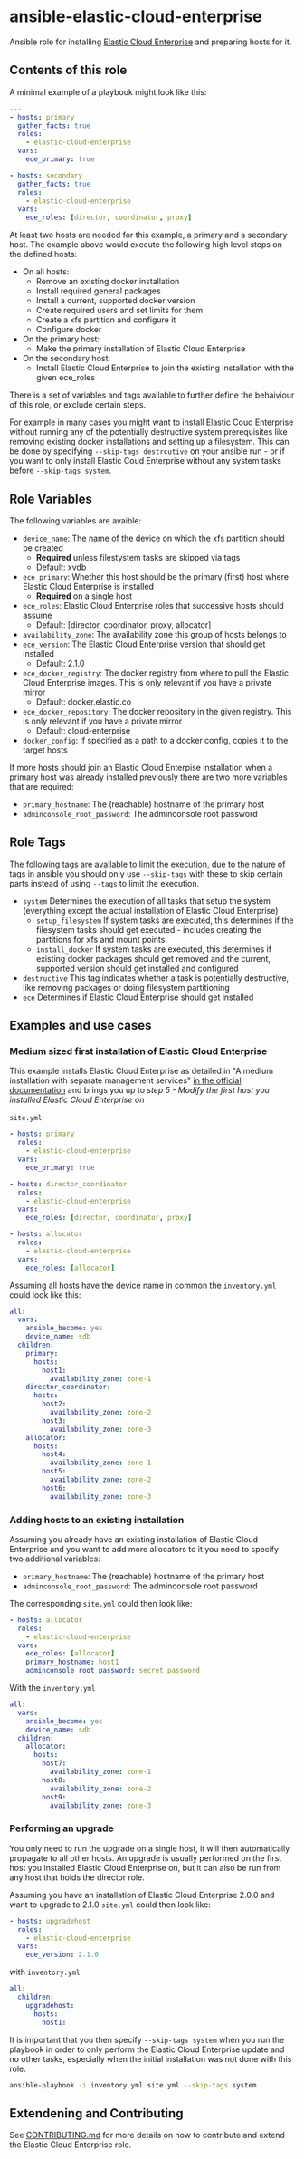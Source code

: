 # ansible-elastic-cloud-enterprise

Ansible role for installing [Elastic Cloud Enterprise](https://www.elastic.co/products/ece) and preparing hosts for it.

## Contents of this role

A minimal example of a playbook might look like this:

```yaml
---
- hosts: primary
  gather_facts: true
  roles:
    - elastic-cloud-enterprise
  vars:
    ece_primary: true

- hosts: secondary
  gather_facts: true
  roles:
    - elastic-cloud-enterprise
  vars:
    ece_roles: [director, coordinator, proxy]
```

At least two hosts are needed for this example, a primary and a secondary host. The example above would execute the following high level steps on the defined hosts:
- On all hosts:
  - Remove an existing docker installation
  - Install required general packages
  - Install a current, supported docker version
  - Create required users and set limits for them
  - Create a xfs partition and configure it
  - Configure docker
- On the primary host:
  - Make the primary installation of Elastic Cloud Enterprise 
- On the secondary host:
  - Install Elastic Cloud Enterprise to join the existing installation with the given ece_roles

There is a set of variables and tags available to further define the behaiviour of this role, or exclude certain steps.

For example in many cases you might want to install Elastic Coud Enterprise without running any of the potentially destructive system prerequisites like removing existing docker installations and setting up a filesystem. This can be done by specifying `--skip-tags destrcutive` on your ansible run - or if you want to only install Elastic Coud Enterprise without any system tasks before `--skip-tags system`.


## Role Variables

The following variables are avaible:

- `device_name`: The name of the device on which the xfs partition should be created
    - **Required** unless filestystem tasks are skipped via tags
    - Default: xvdb
- `ece_primary`: Whether this host should be the primary (first) host where Elastic Cloud Enterprise is installed
    - **Required** on a single host
- `ece_roles`: Elastic Cloud Enterprise roles that successive hosts should assume
    - Default: [director, coordinator, proxy, allocator]
- `availability_zone`: The availability zone this group of hosts belongs to
- `ece_version`: The Elastic Cloud Enterprise version that should get installed
    - Default: 2.1.0
- `ece_docker_registry`: The docker registry from where to pull the Elastic Cloud Enterprise images. This is only relevant if you have a private mirror 
    - Default: docker.elastic.co
- `ece_docker_repository`: The docker repository in the given registry. This is only relevant if you have a private mirror
    - Default: cloud-enterprise
- `docker_config`: If specified as a path to a docker config, copies it to the target hosts

If more hosts should join an Elastic Cloud Enterpise installation when a primary host was already installed previously there are two more variables that are required:
- `primary_hostname`: The (reachable) hostname of the primary host
- `adminconsole_root_password`: The adminconsole root password


## Role Tags

The following tags are available to limit the execution, due to the nature of tags in ansible you should only use `--skip-tags` with these to skip certain parts instead of using `--tags` to limit the execution.

- `system` Determines the execution of all tasks that setup the system (everything except the actual installation of Elastic Cloud Enterprise) 
    - `setup_filesystem` If system tasks are executed, this determines if the filesystem tasks should get executed - includes creating the partitions for xfs and mount points 
    - `install_docker` If system tasks are executed, this determines if existing docker packages should get removed and the current, supported version should get installed and configured
- `destructive` This tag indicates whether a task is potentially destructive, like removing packages or doing filesystem partitioning
- `ece` Determines if Elastic Cloud Enterprise should get installed


## Examples and use cases

### Medium sized first installation of Elastic Cloud Enterprise

This example installs Elastic Cloud Enterprise as detailed in "A medium installation with separate management services" [in the official documentation](https://www.elastic.co/guide/en/cloud-enterprise/current/ece-topology-example2.html) and brings you up to *step 5 - Modify the first host you installed Elastic Cloud Enterprise on*

`site.yml`:
```yaml
- hosts: primary
  roles:
    - elastic-cloud-enterprise
  vars:
    ece_primary: true

- hosts: director_coordinator
  roles:
    - elastic-cloud-enterprise
  vars:
    ece_roles: [director, coordinator, proxy]

- hosts: allocator
  roles:
    - elastic-cloud-enterprise
  vars:
    ece_roles: [allocator]
```

Assuming all hosts have the device name in common the `inventory.yml` could look like this:
```yaml
all:
  vars:
    ansible_become: yes
    device_name: sdb
  children:
    primary:
      hosts:
        host1:
          availability_zone: zone-1
    director_coordinator:
      hosts:
        host2:
          availability_zone: zone-2
        host3:
          availability_zone: zone-3
    allocator:
      hosts:
        host4:
          availability_zone: zone-1
        host5:
          availability_zone: zone-2
        host6:
          availability_zone: zone-3
```

### Adding hosts to an existing installation

Assuming you already have an existing installation of Elastic Cloud Enterprise and you want to add more allocators to it you need to specify two additional variables:
- `primary_hostname`: The (reachable) hostname of the primary host
- `adminconsole_root_password`: The adminconsole root password

The corresponding `site.yml` could then look like:

```yaml
- hosts: allocator
  roles:
    - elastic-cloud-enterprise
  vars:
    ece_roles: [allocator]
    primary_hostname: host1
    adminconsole_root_password: secret_password
```

With the `inventory.yml`
```yaml
all:
  vars:
    ansible_become: yes
    device_name: sdb
  children:
    allocator:
      hosts:
        host7:
          availability_zone: zone-1
        host8:
          availability_zone: zone-2
        host9:
          availability_zone: zone-3
```

### Performing an upgrade

You only need to run the upgrade on a single host, it will then automatically propagate to all other hosts.
An upgrade is usually performed on the first host you installed Elastic Cloud Enterprise on, but it can also be run from any host that holds the director role.

Assuming you have an installation of Elastic Cloud Enterprise 2.0.0 and want to upgrade to 2.1.0 `site.yml` could then look like:
```yaml
- hosts: upgradehost
  roles:
    - elastic-cloud-enterprise
  vars:
    ece_version: 2.1.0
```

with `inventory.yml`
```yaml
all:
  children:
    upgradehost:
      hosts:
        host1:
```

It is important that you then specify `--skip-tags system` when you run the playbook in order to only perform the Elastic Cloud Enterprise update and no other tasks, especially when the initial installation was not done with this role.
```bash
ansible-playbook -i inventory.yml site.yml --skip-tags system
```

## Extendening and Contributing

See [CONTRIBUTING.md](CONTRIBUTING.md) for more details on how to contribute and extend the Elastic Cloud Enterprise role.